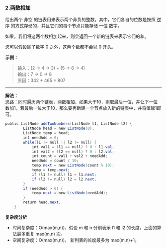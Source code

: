 ### 2.两数相加

给出两个 非空 的链表用来表示两个非负的整数。其中，它们各自的位数是按照 逆序 的方式存储的，并且它们的每个节点只能存储 一位 数字。

如果，我们将这两个数相加起来，则会返回一个新的链表来表示它们的和。

您可以假设除了数字 0 之外，这两个数都不会以 0 开头。

**示例：**  
>输入：(2 -> 4 -> 3) + (5 -> 6 -> 4)  
>输出：7 -> 0 -> 8  
>原因：342 + 465 = 807  

---

**解法：**  
思路：同时遍历两个链表，两数相加，如果大于10，则取最后一位，并让下一位数加1，若最后一位大于10，那么要再新建一个节点放入新的链表中，并将值赋1即可。  

```Java
public ListNode addTwoNumbers(ListNode l1, ListNode l2) {
        ListNode head = new ListNode(0);
        ListNode temp = head;
        int needAdd = 0;
        while(l1 != null || l2 != null) {
            int val1 = (l1 == null) ? 0 : l1.val;
            int val2 = (l2 == null) ? 0 : l2.val;
            int count = val1 + val2 + needAdd;
            needAdd = count / 10;
            temp.next = new ListNode(count % 10);
            temp = temp.next;
            if (l1 != null) l1 = l1.next;
            if (l2 != null) l2 = l2.next;
        }
        if (needAdd > 0) {
            temp.next = new ListNode(needAdd);
        }
        return head.next;
    }
```

**复杂度分析**  

* 时间复杂度：O(max(m,n))，假设 m 和 n 分别表示 l1 和 l2 的长度，上面的算法最多重复 max(m,n) 次。  
* 空间复杂度：O(max(m,n))， 新列表的长度最多为 max(m,n)+1。
